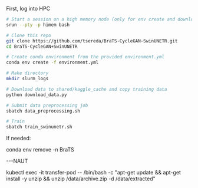 First, log into HPC

```bash
# Start a session on a high memory node (only for env create and download_data)
srun --pty -p himem bash

# Clone this repo
git clone https://github.com/tsereda/BraTS-CycleGAN-SwinUNETR.git
cd BraTS-CycleGAN+SwinUNETR

# Create conda environment from the provided environment.yml
conda env create -f environment.yml

# Make directory
mkdir slurm_logs

# Download data to shared/kaggle_cache and copy training data
python download_data.py

# Submit data preprocessing job
sbatch data_preprocessing.sh

# Train
sbatch train_swinunetr.sh
```



If needed:


conda env remove -n BraTS

---NAUT

kubectl exec -it transfer-pod -- /bin/bash -c "apt-get update && apt-get install -y unzip && unzip /data/archive.zip -d /data/extracted"